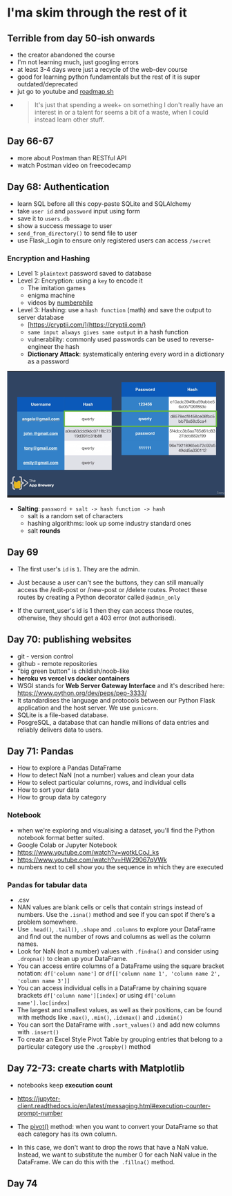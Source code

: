 # I'ma skim through the rest of it
## Terrible from day 50-ish onwards
- the creator abandoned the course
- I'm not learning much, just googling errors
- at least 3-4 days were just a recycle of the web-dev course
- good for learning python fundamentals but the rest of it is super outdated/deprecated
- jut go to youtube and [roadmap.sh](roadmap.sh)
- > It's just that spending a week+ on something I don't really have an interest in or a talent for seems a bit of a waste, when I could instead learn other stuff.

## Day 66-67
- more about Postman than RESTful API
- watch Postman video on freecodecamp

## Day 68: Authentication

- learn SQL before all this copy-paste SQLite and SQLAlchemy
- take `user id` and `password` input using form
- save it to `users.db`
- show a success message to user
- `send_from_directory()` to send file to user
- use Flask_Login to ensure only registered users can access `/secret`

### Encryption and Hashing

- Level 1: `plaintext` password saved to database
- Level 2: Encryption: using a `key` to encode it
    - The imitation games
    - enigma machine
    - videos by [numberphile](https://www.youtube.com/watch?v=G2_Q9FoD-oQ&ab_channel=Numberphile)
- Level 3: Hashing: use a `hash function` (math) and save the output to server database
    - [https://cryptii.com/](https://cryptii.com/)
    - `same input always gives same output` in a hash function
    - vulnerability: commonly used passwords can be used to reverse-engineer the hash
    - **Dictionary Attack**: systematically entering every word in a dictionary as a password

![image-20230102205001090](README-assets/image-20230102205001090.png)

- **Salting**: `password + salt -> hash function -> hash`
  - salt is a random set of characters
  - hashing algorithms: look up some industry standard ones
  - salt **rounds**

## Day 69

- The first user's `id` is `1`. They are the admin.

- Just because a user can't see the buttons, they can still manually  access the /edit-post or /new-post or /delete routes. Protect these  routes by creating a Python decorator called `@admin_only`

- If the current_user's id is 1 then they can access those routes, otherwise, they should get a 403 error (not authorised).

## Day 70: publishing websites

- git - version control
- github - remote repositories
- "big green button" is childish/noob-like
- **heroku vs vercel vs docker containers**
- WSGI stands for **Web Server Gateway Interface** and it's described here: https://www.python.org/dev/peps/pep-3333/
- It standardises the language and protocols between our Python Flask application and the host server. We use `gunicorn`.
- SQLite is a file-based database.
- PosgreSQL, a database that can handle millions of data entries and reliably delivers data to users.

## Day 71: Pandas

- How to explore a Pandas DataFrame
- How to detect NaN (not a number) values and clean your data
- How to select particular columns, rows, and individual cells
- How to sort your data
- How to group data by category

### Notebook

- when we're exploring and visualising a dataset, you'll find the Python notebook format better suited.
- Google Colab or Jupyter Notebook
- https://www.youtube.com/watch?v=wotkLCoJ_ks
- https://www.youtube.com/watch?v=HW29067qVWk
- numbers next to cell show you the sequence in which they are executed

### Pandas for tabular data

- .csv
- NAN values are blank cells or cells that contain strings instead of numbers. Use the `.isna()` method and see if you can spot if there's a problem somewhere. 
- Use `.head()`, `.tail()`, `.shape` and `.columns` to explore your DataFrame and find out the number of rows and columns as well as the column names. 
- Look for NaN (not a number) values with `.findna()` and consider using `.dropna()` to clean up your DataFrame. 
- You can access entire columns of a DataFrame using the square bracket notation: `df['column name']` or `df[['column name 1', 'column name 2', 'column name 3']]`
- You can access individual cells in a DataFrame by chaining square brackets `df['column name'][index]` or using `df['column name'].loc[index]`
- The largest and smallest values, as well as their positions, can be found with methods like `.max()`, `.min()`, `.idxmax()` and `.idxmin()`
- You can sort the DataFrame with `.sort_values()` and add new columns with `.insert()`
- To create an Excel Style Pivot Table by grouping entries that belong to a particular category use the `.groupby()` method

## Day 72-73: create charts with Matplotlib

- notebooks keep **execution count**
- https://jupyter-client.readthedocs.io/en/latest/messaging.html#execution-counter-prompt-number
- The [pivot()](https://pandas.pydata.org/pandas-docs/stable/reference/api/pandas.DataFrame.pivot.html) method: when you want to convert your DataFrame so that each category has its own column.

- In this case, we don't want to drop the rows that have a NaN value.  Instead, we want to substitute the number 0 for each NaN value in the  DataFrame. We can do this with the` .fillna()` method.

## Day 74

